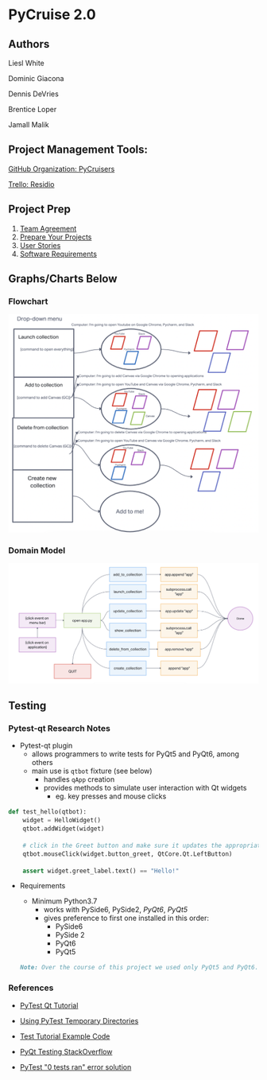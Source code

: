 # PyCruise 2.0

## Authors

Liesl White  

Dominic Giacona  

Dennis DeVries  

Brentice Loper  

Jamall Malik  

## Project Management Tools:

[GitHub Organization: PyCruisers](https://github.com/Py-Cruisers)

[Trello: Residio](https://trello.com/b/wlGamE96/residio)

## Project Prep

1. [Team Agreement](project-preps/prep-1.md)
2. [Prepare Your Projects](project-preps/prep-2)
3. [User Stories](project-preps/prep-4)
4. [Software Requirements](project-preps/requirements.md)  

## Graphs/Charts Below

### Flowchart  

![Flowchart](project-prep/flowchart.png)

### Domain Model

![Domain Model](project-prep/domain.png)

## Testing

### Pytest-qt Research Notes

- Pytest-qt plugin
  - allows programmers to write tests for PyQt5 and PyQt6, among others
  - main use is `qtbot` fixture (see below)
    - handles `qApp` creation
    - provides methods to simulate user interaction with Qt widgets
      - eg. key presses and mouse clicks

```Python
def test_hello(qtbot):
    widget = HelloWidget()
    qtbot.addWidget(widget)

    # click in the Greet button and make sure it updates the appropriate label
    qtbot.mouseClick(widget.button_greet, QtCore.Qt.LeftButton)

    assert widget.greet_label.text() == "Hello!"
```

- Requirements

  - Minimum Python3.7
    - works with PySide6, PySide2, <em>PyQt6</em>, <em>PyQt5</em>
    - gives preference to first one installed in this order:
      - PySide6
      - PySide 2
      - PyQt6
      - PyQt5

  ```md
  Note: Over the course of this project we used only PyQt5 and PyQt6. We did not use PySide.
  ```

### References

- [PyTest Qt Tutorial](https://pytest-qt.readthedocs.io/en/latest/tutorial.html)

- [Using PyTest Temporary Directories](https://pytest.org/en/7.1.x/how-to/tmp_path.html)

- [Test Tutorial Example Code](https://github.com/nicoddemus/PySide-Examples/blob/master/examples/dialogs/findfiles.py)

- [PyQt Testing StackOverflow](https://stackoverflow.com/questions/15044447/how-do-i-unit-testing-my-gui-program-with-python-and-pyqt)

- [PyTest "0 tests ran" error solution](https://stackoverflow.com/questions/34363388/pytest-no-tests-ran)